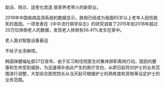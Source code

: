 助浴、陪诊、适老化改造 居家养老带火的新职业。

2019年中国疾病监测系统的数据显示，跌倒已经成为我国65岁以上老年人因伤致死的首因。一项发表在《中华流行病学杂志》的研究调查了2015年到2018年超过20万位摔倒老人的数据，发现老人摔倒有56.41%发生在家中。

老人面对智能设备窘迫

不给子女添麻烦。



韩国保健福祉部27日宣布，由于实习和住院医生的集体辞职离岗行动，国民的健康和生命受到威胁，为迅速填补由此产生的医疗空白，从即日起将对护士的业务范围进行调整，大型综合医院院长从当天起可根据护士的熟练度和资格等设定护士的业务范围。